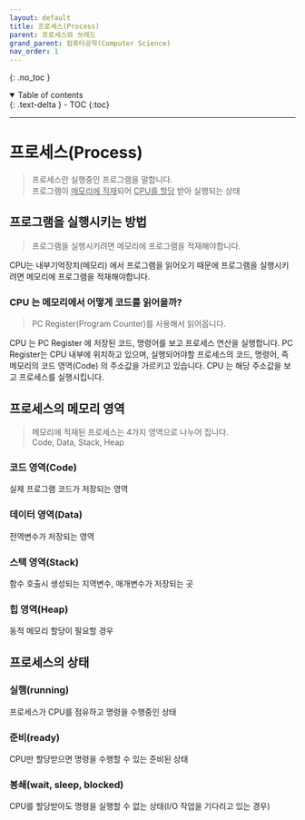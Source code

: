 ```yaml
---
layout: default
title: 프로세스(Process)
parent: 프로세스와 쓰레드
grand_parent: 컴퓨터공학(Computer Science)
nav_order: 1
---
```


{: .no_toc }
<details open markdown="block">
  <summary>
    Table of contents
  </summary>
  {: .text-delta }
- TOC
{:toc}
</details>

---

# 프로세스(Process)
> 프로세스란 실행중인 프로그램을 말합니다.  
> 프로그램이 <u>메모리에 적재</u>되어 <u>CPU를 할당</u> 받아 실행되는 상태

## 프로그램을 실행시키는 방법
> 프로그램을 실행시키려면 메모리에 프로그램을 적재해야합니다.

CPU는 내부기억장치(메모리) 에서 프로그램을 읽어오기 때문에
프로그램을 실행시키려면 메모리에 프로그램을 적재해야합니다.

### CPU 는 메모리에서 어떻게 코드를 읽어올까?
> PC Register(Program Counter)를 사용해서 읽어옵니다.

CPU 는 PC Register 에 저장된 코드, 명령어를 보고 프로세스 연산을 실행합니다.
PC Register는 CPU 내부에 위치하고 있으며, 실행되어야할 프로세스의 코드, 명령어,
즉 메모리의 코드 영역(Code) 의 주소값을 가르키고 있습니다.
CPU 는 해당 주소값을 보고 프로세스를 실행시킵니다.

## 프로세스의 메모리 영역
> 메모리에 적재된 프로세스는 4가지 영역으로 나누어 집니다.  
> Code, Data, Stack, Heap

### 코드 영역(Code)
실제 프로그램 코드가 저장되는 영역

### 데이터 영역(Data)
전역변수가 저장되는 영역

### 스택 영역(Stack)
함수 호출시 생성되는 지역변수, 매개변수가 저장되는 곳

### 힙 영역(Heap)
동적 메모리 할당이 필요할 경우

## 프로세스의 상태
### 실행(running)
프로세스가 CPU를 점유하고 명령을 수행중인 상태

### 준비(ready)
CPU만 할당받으면 명령을 수행할 수 있는 준비된 상태

### 봉쇄(wait, sleep, blocked)
CPU를 할당받아도 명령을 실행할 수 없는 상태(I/O 작업을 기다리고 있는 경우)

